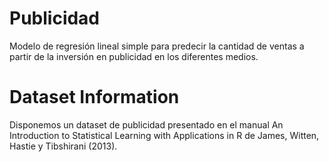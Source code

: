 # Publicidad
Modelo de regresión lineal simple para predecir la cantidad de ventas a partir de la inversión en publicidad en los diferentes medios.

# Dataset Information
Disponemos un dataset de publicidad presentado en el manual An Introduction to Statistical Learning with Applications in R de James, Witten, Hastie y Tibshirani (2013).
